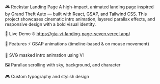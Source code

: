 🎮 Rockstar Landing Page
A high-impact, animated landing page inspired by Grand Theft Auto — built with React, GSAP, and Tailwind CSS. This project showcases cinematic intro animation, layered parallax effects, and responsive design with a bold visual identity.

🔗 Live Demo
🌐 https://gta-vi-landing-page-seven.vercel.app/


🚀 Features
⚡ GSAP animations (timeline-based & on mouse movement)

🎥 SVG masked intro animation using VI

🖼️ Parallax scrolling with sky, background, and character

🎮 Custom typography and stylish design
 
 
